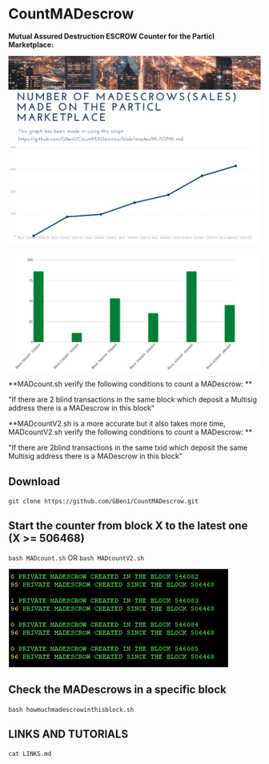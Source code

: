 # CountMADescrow

**Mutual Assured Destruction ESCROW Counter for the Particl Marketplace:**

![Screenshot](mad-1.png)

![Screenshot](mad-2.png)

**MADcount.sh verify the following conditions to count a MADescrow: **

"If there are 2 blind transactions in the same block which deposit a Multisig address there is a MADescrow in this block"

**MADcountV2.sh is a more accurate but it also takes more time, MADcountV2.sh verify the following conditions to count a MADescrow: ** 

"If there are 2blind transactions in the same txid which deposit the same Multisig address there is a MADescrow in this block"


## Download

`git clone https://github.com/GBen1/CountMADescrow.git`

## Start the counter from block X to the latest one (X >= 506468)

`bash MADcount.sh` OR `bash MADcountV2.sh`

![Screenshot](madcounter.png)

## Check the MADescrows in a specific block

 `bash howmuchmadescrowinthisblock.sh`
 
 ## LINKS AND TUTORIALS

`cat LINKS.md`
